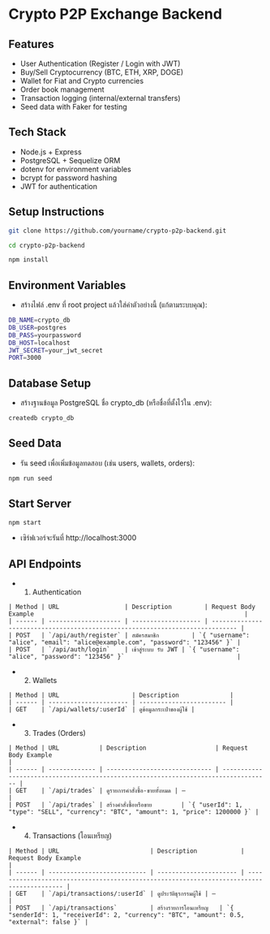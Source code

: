 # Crypto P2P Exchange Backend

## Features
- User Authentication (Register / Login with JWT)
- Buy/Sell Cryptocurrency (BTC, ETH, XRP, DOGE)
- Wallet for Fiat and Crypto currencies
- Order book management
- Transaction logging (internal/external transfers)
- Seed data with Faker for testing

## Tech Stack
- Node.js + Express
- PostgreSQL + Sequelize ORM
- dotenv for environment variables
- bcrypt for password hashing
- JWT for authentication

## Setup Instructions

```bash
git clone https://github.com/yourname/crypto-p2p-backend.git
```
```bash
cd crypto-p2p-backend
```
```bash
npm install
```
## Environment Variables
- สร้างไฟล์ .env ที่ root project แล้วใส่ค่าตัวอย่างนี้ (แก้ตามระบบคุณ):

```bash
DB_NAME=crypto_db
DB_USER=postgres
DB_PASS=yourpassword
DB_HOST=localhost
JWT_SECRET=your_jwt_secret
PORT=3000
```
## Database Setup
- สร้างฐานข้อมูล PostgreSQL ชื่อ crypto_db (หรือชื่อที่ตั้งไว้ใน .env):

```bash
createdb crypto_db
```
## Seed Data
- รัน seed เพื่อเพิ่มข้อมูลทดสอบ (เช่น users, wallets, orders):
```bash
npm run seed
```
## Start Server
```bash
npm start
```
- เซิร์ฟเวอร์จะรันที่ http://localhost:3000

## API Endpoints
- 1. Authentication
 ```
| Method | URL                  | Description         | Request Body Example                                                          |
| ------ | -------------------- | ------------------- | ----------------------------------------------------------------------------- |
| POST   | `/api/auth/register` | สมัครสมาชิก         | `{ "username": "alice", "email": "alice@example.com", "password": "123456" }` |
| POST   | `/api/auth/login`    | เข้าสู่ระบบ รับ JWT | `{ "username": "alice", "password": "123456" }`                               |
```
- 2. Wallets
```
| Method | URL                    | Description              |
| ------ | ---------------------- | ------------------------ |
| GET    | `/api/wallets/:userId` | ดูข้อมูลกระเป๋าของผู้ใช้ |
```
- 3. Trades (Orders)
```
| Method | URL           | Description                   | Request Body Example                                                                |
| ------ | ------------- | ----------------------------- | ----------------------------------------------------------------------------------- |
| GET    | `/api/trades` | ดูรายการคำสั่งซื้อ-ขายทั้งหมด | —                                                                                   |
| POST   | `/api/trades` | สร้างคำสั่งซื้อหรือขาย        | `{ "userId": 1, "type": "SELL", "currency": "BTC", "amount": 1, "price": 1200000 }` |
```
- 4. Transactions (โอนเหรียญ)
```
| Method | URL                         | Description            | Request Body Example                                                                      |
| ------ | --------------------------- | ---------------------- | ----------------------------------------------------------------------------------------- |
| GET    | `/api/transactions/:userId` | ดูประวัติธุรกรรมผู้ใช้ | —                                                                                         |
| POST   | `/api/transactions`         | สร้างรายการโอนเหรียญ   | `{ "senderId": 1, "receiverId": 2, "currency": "BTC", "amount": 0.5, "external": false }` |
```
